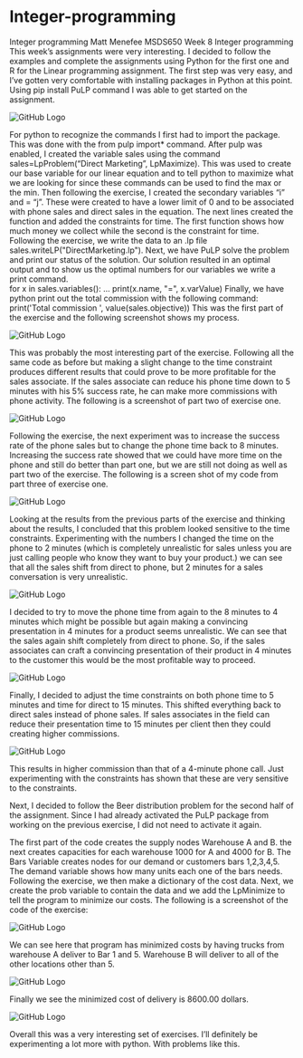 # Integer-programming
Integer programming
Matt Menefee
MSDS650
Week 8 Integer programming
This week’s assignments were very interesting. I decided to follow the examples and complete the assignments using Python for the first one and R for the Linear programming assignment. 
The first step was very easy, and I’ve gotten very comfortable with installing packages in Python at this point. Using pip install PuLP command I was able to get started on the assignment.
 
 ![GitHub Logo](/Library.png)
 
 For python to recognize the commands I first had to import the package. This was done with the from pulp import* command. After pulp was enabled, I created the variable sales using the command sales=LpProblem(“Direct Marketing”, LpMaximize). This was used to create our base variable for our linear equation and to tell python to maximize what we are looking for since these commands can be used to find the max or the min. Then following the exercise, I created the secondary variables “i” and = “j”. These were created to have a lower limit of 0 and to be associated with phone sales and direct sales in the equation. 
The next lines created the function and added the constraints for time. The first function shows how much money we collect while the second is the constraint for time. Following the exercise, we write the data to an .lp file sales.writeLP("DirectMarketing.lp"). Next, we have PuLP solve the problem and print our status of the solution. Our solution resulted in an optimal output and to show us the optimal numbers for our variables we write a print command.  
for x in sales.variables(): 
... print(x.name, "=", x.varValue)
Finally, we have python print out the total commission with the following command:
print('Total commission ', value(sales.objective))
This was the first part of the exercise and the following screenshot shows my process.

![GitHub Logo](/Variables.png)
 
This was probably the most interesting part of the exercise. Following all the same code as before but making a slight change to the time constraint produces different results that could prove to be more profitable for the sales associate. If the sales associate can reduce his phone time down to 5 minutes with his 5% success rate, he can make more commissions with phone activity. The following is a screenshot of part two of exercise one.

![GitHub Logo](/Variable2.png)

Following the exercise, the next experiment was to increase the success rate of the phone sales but to change the phone time back to 8 minutes. Increasing the success rate showed that we could have more time on the phone and still do better than part one, but we are still not doing as well as part two of the exercise. The following is a screen shot of my code from part three of exercise one.

![GitHub Logo](/Variables3.png)

Looking at the results from the previous parts of the exercise and thinking about the results, I concluded that this problem looked sensitive to the time constraints. Experimenting with the numbers I changed the time on the phone to 2 minutes (which is completely unrealistic for sales unless you are just calling people who know they want to buy your product.) we can see that all the sales shift from direct to phone, but 2 minutes for a sales conversation is very unrealistic. 
 
 ![GitHub Logo](/variables4.png)
 
I decided to try to move the phone time from again to the 8 minutes to 4 minutes which might be possible but again making a convincing presentation in 4 minutes for a product seems unrealistic. We can see that the sales again shift completely from direct to phone. So, if the sales associates can craft a convincing presentation of their product in 4 minutes to the customer this would be the most profitable way to proceed. 
 
 ![GitHub Logo](/variables5.png)
 
Finally, I decided to adjust the time constraints on both phone time to 5 minutes and time for direct to 15 minutes. This shifted everything back to direct sales instead of phone sales. If sales associates in the field can reduce their presentation time to 15 minutes per client then they could creating higher commissions.
  
 ![GitHub Logo](/variables6.png)
  
This results in higher commission than that of a 4-minute phone call. Just experimenting with the constraints has shown that these are very sensitive to the constraints. 

Next, I decided to follow the Beer distribution problem for the second half of the assignment. Since I had already activated the PuLP package from working on the previous exercise, I did not need to activate it again.

The first part of the code creates the supply nodes Warehouse A and B. the next creates capacities for each warehouse 1000 for A and 4000 for B. The Bars Variable creates nodes for our demand or customers bars 1,2,3,4,5. The demand variable shows how many units each one of the bars needs.  Following the exercise, we then make a dictionary of the cost data. Next, we create the prob variable to contain the data and we add the LpMinimize to tell the program to minimize our costs. The following is a screenshot of the code of the exercise:
 
 ![GitHub Logo](/Integer1.png)
 
We can see here that program has minimized costs by having trucks from warehouse A deliver to Bar 1 and 5. Warehouse B will deliver to all of the other locations other than 5. 
 
 ![GitHub Logo](/Integer2.png)
 
Finally we see the minimized cost of delivery is 8600.00 dollars.

![GitHub Logo](/Integer3.png)
 
Overall this was a very interesting set of exercises. I’ll definitely be experimenting a lot more with python. With problems like this.
